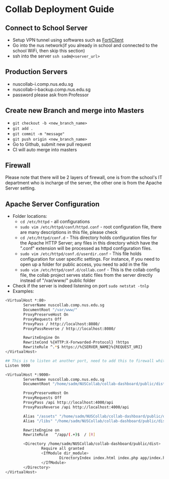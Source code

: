 # Collab Deployment Guide 
## Connect to School Server
* Setup VPN tunnel using softwares such as [FortiClient](https://forticlient.com/)
* Go into the nus network(if you already in school and connected to the school WiFi, then skip this section)
* ssh into the server `ssh sadm@<server_url>`

## Production Servers
* nuscollab-i.comp.nus.edu.sg
* nuscollab-i-backup.comp.nus.edu.sg
* password please ask from Professor

## Create new Branch and merge into Masters
* `git checkout -b <new_branch_name>`
* `git add .`
* `git commit -m "message"`
* `git push origin <new_branch_name>`
* Go to Github, submit new pull request
* CI will auto merge into masters

## Firewall
Please note that there will be 2 layers of firewall, one is from the school's IT department who is incharge of the server, the other one is from the Apache Server setting. 

## Apache Server Configuration
* Folder locations:
    * `cd /etc/httpd` - all configurations
    * `sudo vim /etc/httpd/conf/httpd.conf` - root configuration file, there are many descriptions in this file, please check
    * `cd /etc/httpd/conf.d` - This directory holds configuration files for the Apache HTTP Server; any files in this directory which have the ".conf" extension will be processed as httpd configuration files.
    * `sudo vim /etc/httpd/conf.d/userdir.conf` - This file holds configuration for user specific settings. For instance, if you need to open up a folder for public access, you need to add <UserDir your_public_folder_path> in the file
    * `sudo vim /etc/httpd/conf.d/collab.conf` - This is the collab config file, the collab project serves static files from the server directly instead of "/var/www/" public folder
* Check if the server is indeed listening on port `sudo netstat -tnlp`
* Examples: 
```sh
<VirtualHost *:80>
        ServerName nuscollab.comp.nus.edu.sg
        DocumentRoot "/var/www/"
        ProxyPreserveHost On
        ProxyRequests Off
        ProxyPass / http://localhost:8080/
        ProxyPassReverse / http://localhost:8080/

        RewriteEngine On
        RewriteCond %{HTTP:X-Forwarded-Protocol} !https
        RewriteRule ^.*$ https://%{SERVER_NAME}%{REQUEST_URI}
</VirtualHost>

## This is to listen at another port, need to add this to firewall whitelist
Listen 9000

<VirtualHost *:9000>
        ServerName nuscollab.comp.nus.edu.sg
        DocumentRoot "/home/sadm/NUSCollab/collab-dashboard/public/dist/app"

        ProxyPreserveHost On
        ProxyRequests Off
        ProxyPass /api http://localhost:4000/api
        ProxyPassReverse /api http://localhost:4000/api

        Alias "/assets" "/home/sadm/NUSCollab/collab-dashboard/public/dist/assets"
        Alias "/libs" "/home/sadm/NUSCollab/collab-dashboard/public/dist/libs"

        RewriteEngine on
        RewriteRule   ^/app/(.+)$  / [R]

        <Directory /home/sadm/NUSCollab/collab-dashboard/public/dist>
                Require all granted
                <IfModule dir_module>
                        DirectoryIndex index.html index.php app/index.html
                </IfModule>
        </Directory>
</VirtualHost>
```